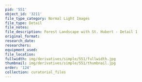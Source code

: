 ```yaml
---
pid: '551'
object_id: '3211'
file_type_category: Normal Light Images
file_type: Detail
file_notes:
file_description: Forest Landscape with St. Hubert - Detail 1
original_format:
research_date:
researchers:
equipment_used:
file_location:
fullwidth: img/derivatives/simple/551/fullwidth.jpg
thumbnail: img/derivatives/simple/551/thumbnail.jpg
order: '124'
collection: curatorial_files
---
```

